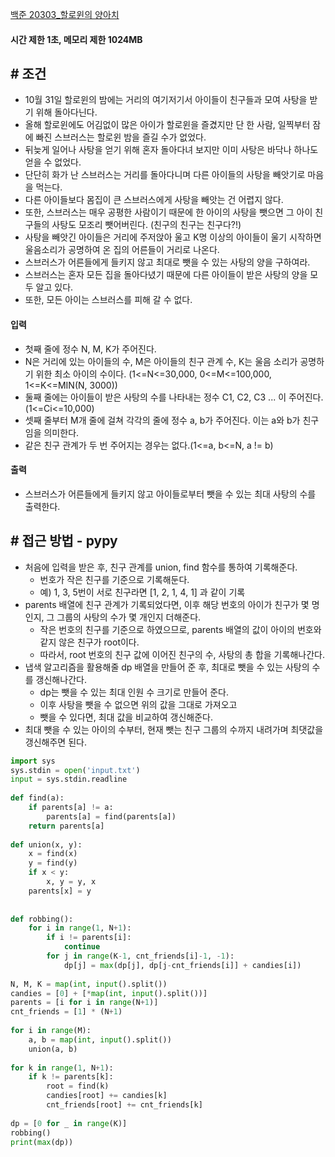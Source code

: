 
[백준 20303_할로윈의 양아치](https://www.acmicpc.net/problem/20303)


#### **시간 제한 1초, 메모리 제한 1024MB**

## **# 조건**

- 10월 31일 할로윈의 밤에는 거리의 여기저기서 아이들이 친구들과 모여 사탕을 받기 위해 돌아다닌다. 
- 올해 할로윈에도 어김없이 많은 아이가 할로윈을 즐겼지만 단 한 사람, 일찍부터 잠에 빠진 스브러스는 할로윈 밤을 즐길 수가 없었다. 
- 뒤늦게 일어나 사탕을 얻기 위해 혼자 돌아다녀 보지만 이미 사탕은 바닥나 하나도 얻을 수 없었다.
- 단단히 화가 난 스브러스는 거리를 돌아다니며 다른 아이들의 사탕을 빼앗기로 마음을 먹는다. 
- 다른 아이들보다 몸집이 큰 스브러스에게 사탕을 빼앗는 건 어렵지 않다. 
- 또한, 스브러스는 매우 공평한 사람이기 때문에 한 아이의 사탕을 뺏으면 그 아이 친구들의 사탕도 모조리 뺏어버린다. (친구의 친구는 친구다?!)
- 사탕을 빼앗긴 아이들은 거리에 주저앉아 울고 K명 이상의 아이들이 울기 시작하면 울음소리가 공명하여 온 집의 어른들이 거리로 나온다. 
- 스브러스가 어른들에게 들키지 않고 최대로 뺏을 수 있는 사탕의 양을 구하여라.
- 스브러스는 혼자 모든 집을 돌아다녔기 때문에 다른 아이들이 받은 사탕의 양을 모두 알고 있다. 
- 또한, 모든 아이는 스브러스를 피해 갈 수 없다.



#### **입력**
- 첫째 줄에 정수 N, M, K가 주어진다.
- N은 거리에 있는 아이들의 수, M은 아이들의 친구 관계 수, K는 울음 소리가 공명하기 위한 최소 아이의 수이다. (1<=N<=30,000, 0<=M<=100,000, 1<=K<=MIN(N, 3000))
- 둘째 줄에는 아이들이 받은 사탕의 수를 나타내는 정수 C1, C2, C3 ... 이 주어진다. (1<=Ci<=10,000)
- 셋째 줄부터 M개 줄에 걸쳐 각각의 줄에 정수 a, b가 주어진다. 이는 a와 b가 친구임을 의미한다.
- 같은 친구 관계가 두 번 주어지는 경우는 없다.(1<=a, b<=N, a != b)


#### **출력**
- 스브러스가 어른들에게 들키지 않고 아이들로부터 뺏을 수 있는 최대 사탕의 수를 출력한다.



## **# 접근 방법** - pypy

- 처음에 입력을 받은 후, 친구 관계를 union, find 함수를 통하여 기록해준다.
	- 번호가 작은 친구를 기준으로 기록해둔다.
	- 예) 1, 3, 5번이 서로 친구라면 [1, 2, 1, 4, 1] 과 같이 기록
- parents 배열에 친구 관계가 기록되었다면, 이후 해당 번호의 아이가 친구가 몇 명인지, 그 그룹의 사탕의 수가 몇 개인지 더해준다.
	- 작은 번호의 친구를 기준으로 하였으므로, parents 배열의 값이 아이의 번호와 같지 않은 친구가 root이다.
	- 따라서, root 번호의 친구 값에 이어진 친구의 수, 사탕의 총 합을 기록해나간다.
- 냅색 알고리즘을 활용해줄 dp 배열을 만들어 준 후, 최대로 뺏을 수 있는 사탕의 수를 갱신해나간다.
	- dp는 뺏을 수 있는 최대 인원 수 크기로 만들어 준다.
	- 이후 사탕을 뺏을 수 없으면 위의 값을 그대로 가져오고
	- 뺏을 수 있다면, 최대 값을 비교하여 갱신해준다.
- 최대 뺏을 수 있는 아이의 수부터, 현재 뺏는 친구 그룹의 수까지 내려가며 최댓값을 갱신해주면 된다.


```python
import sys  
sys.stdin = open('input.txt')  
input = sys.stdin.readline  
  
def find(a):  
    if parents[a] != a:  
        parents[a] = find(parents[a])  
    return parents[a]  
  
def union(x, y):  
    x = find(x)  
    y = find(y)  
    if x < y:  
        x, y = y, x  
    parents[x] = y  
  
  
def robbing():  
    for i in range(1, N+1):  
        if i != parents[i]:  
            continue  
        for j in range(K-1, cnt_friends[i]-1, -1):  
            dp[j] = max(dp[j], dp[j-cnt_friends[i]] + candies[i])  
  
N, M, K = map(int, input().split())  
candies = [0] + [*map(int, input().split())]  
parents = [i for i in range(N+1)]  
cnt_friends = [1] * (N+1)  
  
for i in range(M):  
    a, b = map(int, input().split())  
    union(a, b)  
  
for k in range(1, N+1):  
    if k != parents[k]:  
        root = find(k)  
        candies[root] += candies[k]  
        cnt_friends[root] += cnt_friends[k]  
  
dp = [0 for _ in range(K)]  
robbing()  
print(max(dp))
```